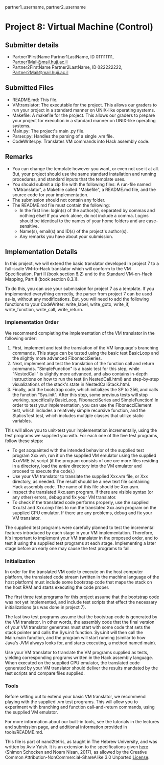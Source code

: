 partner1_username, partner2_username

# Project 8: Virtual Machine (Control)

## Submitter details

- Partner1FirstName Partner1LastName, ID 011111111, Partner1Mail@mail.huji.ac.il
- Partner2FirstName Partner2LastName, ID 022222222, Partner2Mail@mail.huji.ac.il

## Submitted Files

- README.md: This file.
- VMtranslator: The executable for the project. This allows our graders to run
  your project in a standard manner on UNIX-like operating systems.
- Makefile: A makefile for the project. This allows our graders to prepare your
  project for execution in a standard manner on UNIX-like operating systems.
- Main.py: The project's main .py file.
- Parser.py: Handles the parsing of a single .vm file.
- CodeWriter.py: Translates VM commands into Hack assembly code.

## Remarks

- You can change the template however you want, or even not use it at all.
  But, your project should use the same standard installation and running
  procedures, and standard inputs that the template uses.
- You should submit a zip file with the following files:
  A run-file named 'VMtranslator', a Makefile called "Makefile", a README.md file,
  and the source code for your implementation.
- The submission should not contain any folder.
- The README.md file must contain the following:
  - In the first line: login(s) of the author(s), separated by commas and
    nothing else! If you work alone, do not include a comma.
    Logins should be identical to the names of your home folders and are
    case-sensitive.
  - Name(s), email(s) and ID(s) of the project's author(s).
  - Any remarks you have about your submission.

## Implementation Details

In this project, we will extend the basic translator developed in project
7 to a full-scale VM-to-Hack translator which will conform to the VM
Specification, Part II (book section 8.2) and to the Standard VM-on-Hack
Mapping, Part II (book section 8.3.1).

To do this, you can use your submission for project 7 as a template. If you
implemented everything correctly, the parser from project 7 can be used
as-is, without any modifications. But, you will need to add the following
functions to your CodeWriter:
write_label, write_goto, write_if, write_function, write_call, write_return.

### Implementation Order

We recommend completing the implementation of the VM translator in the
following order:

1. First, implement and test the translation of the VM language's
   branching commands. This stage can be tested using the basic test
   BasicLoop and the slightly more advanced FibonacciSeries.
2. Next, implement and test the translation of the function call and
   return commands. "SimpleFunction" is a basic test for this step, while
   "NestedCall" is slightly more advanced, and also contains in-depth
   instructions on how to run the test (in NestedCall.html) and step-by-step
   visualizations of the stack's state in NestedCallStack.html.
3. Finally, add the bootstrap code, which initializes the SP to 256, and
   calls the function "Sys.init". After this step, some previous tests will
   stop working, specifically BasicLoop, FibonacciSeries and SimpleFunction!
   In order to test your implementation, you can use the FibonacciElement
   test, which includes a relatively simple recursive function, and the
   StaticsTest test, which includes multiple classes that utilize static
   variables.

This will allow you to unit-test your implementation incrementally, using
the test programs we supplied you with.
For each one of the five test programs, follow these steps:

- To get acquainted with the intended behavior of the supplied test
  program Xxx.vm, run it on the supplied VM emulator using the supplied
  XxxVME.tst script (if the program consists of one ore more files residing
  in a directory, load the *entire* directory into the VM emulator and
  proceed to execute the code).)
- Use your VM translator to translate the supplied Xxx.vm file, or Xxx
  directory, as needed. The result should be a new text file containing
  Hack assembly code. The name of this file should be Xxx.asm.
- Inspect the translated Xxx.asm program. If there are visible syntax (or
  any other) errors, debug and fix your VM translator.
- To check if the translated code performs properly, use the supplied
  Xxx.tst and Xxx.cmp files to run the translated Xxx.asm program on the
  supplied CPU emulator. If there are any problems, debug and fix your VM
  translator.

The supplied test programs were carefully planned to test the incremental
features introduced by each stage in your VM implementation. Therefore,
it's important to implement your VM translator in the proposed order, and
to test it using the supplied test programs at each stage. Implementing a
later stage before an early one may cause the test programs to fail.

### Initialization

In order for the translated VM code to execute on the host computer
platform, the translated code stream (written in the machine language of
the host platform) must include some bootstrap code that maps the stack
on the host RAM and starts executing the code proper.

The first three test programs for this project assume that the bootstrap
code was not yet implemented, and include test scripts that effect the
necessary initializations (as was done in project 7).

The last two test programs assume that the bootstrap code is generated by
the VM translator. In other words, the assembly code that the final version
of your VM translator generates must start with some code that sets the
stack pointer and calls the Sys.init function. Sys.init will then call the
Main.main function, and the program will start running (similar to how
Java's JVM always looks for, and starts executing, a method named main).

Use your VM translator to translate the VM programs supplied as tests,
yielding corresponding programs written in the Hack assembly language.
When executed on the supplied CPU emulator, the translated code generated
by your VM translator should deliver the results mandated by the test
scripts and compare files supplied.

### Tools

Before setting out to extend your basic VM translator, we recommend
playing with the supplied .vm test programs. This will allow you to
experiment with branching and function call-and-return commands, using
the supplied VM emulator.

For more information about our built-in tools, see the tutorials in the
lectures and submission page, and additional information provided in
tools/README.md.

This file is part of nand2tetris, as taught in The Hebrew University, and
was written by Aviv Yaish. It is an extension to the specifications given
[here](https://www.nand2tetris.org) (Shimon Schocken and Noam Nisan, 2017),
as allowed by the Creative Common Attribution-NonCommercial-ShareAlike 3.0
Unported [License](https://creativecommons.org/licenses/by-nc-sa/3.0/).
